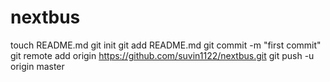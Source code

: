 nextbus
=======
touch README.md
git init
git add README.md
git commit -m "first commit"
git remote add origin https://github.com/suvin1122/nextbus.git
git push -u origin master
